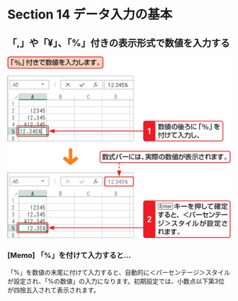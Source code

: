 # Section 14 データ入力の基本

## 「,」や「&yen;」、「&#37;」付きの表示形式で数値を入力する

![](003.png)

### [Memo] 「&#37;」を付けて入力すると…

「&#37;」を数値の末尾に付けて入力すると、自動的に＜パーセンテージ＞スタイルが設定され、「&#37;の数値」の入力になります。初期設定では、小数点以下第3位が四捨五入されて表示されます。
